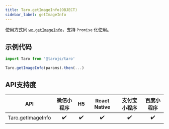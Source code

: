 ```yaml
---
title: Taro.getImageInfo(OBJECT)
sidebar_label: getImageInfo
---
```



使用方式同 [`wx.getImageInfo`](https://developers.weixin.qq.com/miniprogram/dev/api/wx.getImageInfo.html)，支持 `Promise` 化使用。

## 示例代码

```jsx
import Taro from '@tarojs/taro'

Taro.getImageInfo(params).then(...)
```



## API支持度


| API | 微信小程序 | H5 | React Native | 支付宝小程序 | 百度小程序 |
| :-: | :-: | :-: | :-: | :-: | :-: |
| Taro.getImageInfo | ✔️ | ✔️ | ✔️ | ✔️ | ✔️ |

